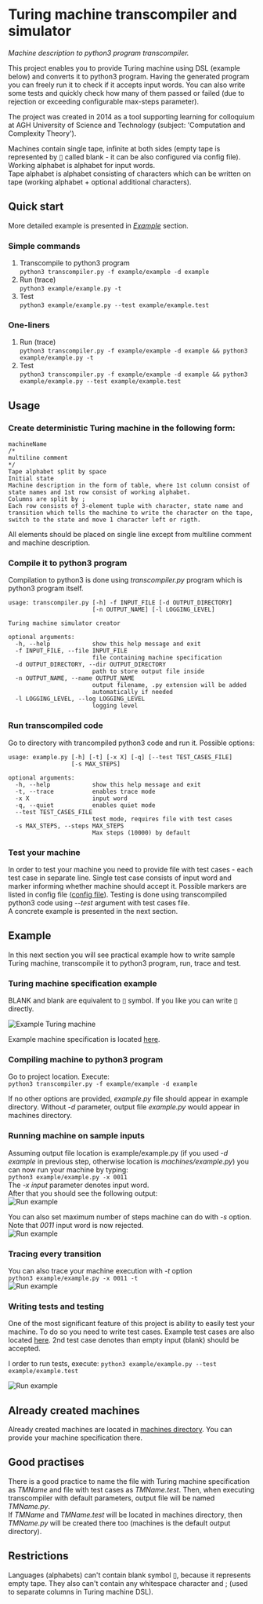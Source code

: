 # Turing machine transcompiler and simulator
*Machine description to python3 program transcompiler.*

This project enables you to provide Turing machine using DSL (example below) and converts it to python3 program. Having the generated program you can freely run it to check if it accepts input words. You can also write some tests and quickly check how many of them passed or failed (due to rejection or exceeding configurable max-steps parameter).

The project was created in 2014 as a tool supporting learning for colloquium at AGH University of Science and Technology (subject: 'Computation and Complexity Theory').

Machines contain single tape, infinite at both sides (empty tape is represented by ▯ called blank - it can be also configured via config file).  
Working alphabet is alphabet for input words.  
Tape alphabet is alphabet consisting of characters which can be written on tape (working alphabet + optional additional characters).

## Quick start

More detailed example is presented in *[Example](#example)* section.

### Simple commands

1. Transcompile to python3 program  
```python3 transcompiler.py -f example/example -d example```  
2. Run (trace)  
```python3 example/example.py -t```  
3. Test  
```python3 example/example.py --test example/example.test```

### One-liners
1. Run (trace)  
```python3 transcompiler.py -f example/example -d example && python3 example/example.py -t```  
2. Test  
```python3 transcompiler.py -f example/example -d example && python3 example/example.py --test example/example.test```

## Usage
### Create deterministic Turing machine in the following form:

```
machineName  
/* 
multiline comment
*/
Tape alphabet split by space
Initial state
Machine description in the form of table, where 1st column consist of state names and 1st row consist of working alphabet.
Columns are split by ;
Each row consists of 3-element tuple with character, state name and transition which tells the machine to write the character on the tape, switch to the state and move 1 character left or rigth.
```

All elements should be placed on single line except from multiline comment and machine description.

### Compile it to python3 program

Compilation to python3 is done using *transcompiler.py* program which is python3 program itself.
```
usage: transcompiler.py [-h] -f INPUT_FILE [-d OUTPUT_DIRECTORY]
                        [-n OUTPUT_NAME] [-l LOGGING_LEVEL]

Turing machine simulator creator

optional arguments:
  -h, --help            show this help message and exit
  -f INPUT_FILE, --file INPUT_FILE
                        file containing machine specification
  -d OUTPUT_DIRECTORY, --dir OUTPUT_DIRECTORY
                        path to store output file inside
  -n OUTPUT_NAME, --name OUTPUT_NAME
                        output filename, .py extension will be added
                        automatically if needed
  -l LOGGING_LEVEL, --log LOGGING_LEVEL
                        logging level
```

### Run transcompiled code

Go to directory with trancompiled python3 code and run it. Possible options:
```
usage: example.py [-h] [-t] [-x X] [-q] [--test TEST_CASES_FILE]
                  [-s MAX_STEPS]

optional arguments:
  -h, --help            show this help message and exit
  -t, --trace           enables trace mode
  -x X                  input word
  -q, --quiet           enables quiet mode
  --test TEST_CASES_FILE
                        test mode, requires file with test cases
  -s MAX_STEPS, --steps MAX_STEPS
                        Max steps (10000) by default
```

### Test your machine

In order to test your machine you need to provide file with test cases - each test case in separate line. Single test case consists of input word and marker informing whether machine should accept it. Possible markers are listed in config file ([config file](transcompiler/config.py)).
Testing is done using transcompiled python3 code using *--test* argument with test cases file.  
A concrete example is presented in the next section.

## Example
In this next section you will see practical example how to write sample Turing machine, transcompile it to python3 program, run, trace and test.

### Turing machine specification example

BLANK and blank are equivalent to ▯ symbol. If you like you can write ▯ directly.

![Example Turing machine](docs/exampleDSL.png "example DSL")

Example machine specification is located [here](example/example).

### Compiling machine to python3 program

Go to project location. Execute:  
```python3 transcompiler.py -f example/example -d example```

If no other options are provided, *example.py* file should appear in example directory. Without *-d* parameter, output file *example.py* would appear in machines directory.

### Running machine on sample inputs

Assuming output file location is example/example.py (if you used *-d example* in previous step, otherwise location is *machines/example.py*) you can now run your machine by typing:  
```python3 example/example.py -x 0011```  
The *-x input* parameter denotes input word.  
After that you should see the following output:  
![Run example](docs/runExampleMachine.png)

You can also set maximum number of steps machine can do with *-s* option. Note that *0011* input word is now rejected.  
![Run example](docs/runRejectionMaxSteps.png)

### Tracing every transition

You can also trace your machine execution with *-t* option  
```python3 example/example.py -x 0011 -t```  
![Run example](docs/traceExampleMachine.png)

### Writing tests and testing

One of the most significant feature of this project is ability to easily test your machine. To do so you need to write test cases. Example test cases are also located [here](example/example.test). 2nd test case denotes than empty input (blank) should be accepted.

I order to run tests, execute:
```python3 example/example.py --test example/example.test```

![Run example](docs/testExampleMachine.png)

## Already created machines

Already created machines are located in [machines directory](machines/). You can provide your machine specification there.

## Good practises

There is a good practice to name the file with Turing machine specification as *TMName* and file with test cases as *TMName.test*. Then, when executing transcompiler with default parameters, output file will be named *TMName.py*.  
If *TMName* and *TMName.test* will be located in machines directory, then *TMName.py* will be created there too (machines is the default output directory).

## Restrictions

Languages (alphabets) can't contain blank symbol ▯, because it represents empty tape. They also can't contain any whitespace character and ; (used to separate columns in Turing machine DSL).

